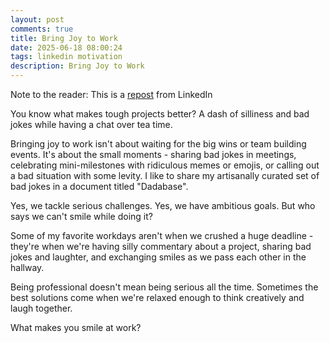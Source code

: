 ```yaml
---
layout: post
comments: true
title: Bring Joy to Work
date: 2025-06-18 08:00:24
tags: linkedin motivation
description: Bring Joy to Work
---
```


Note to the reader: This is a [repost](https://www.linkedin.com/posts/yewjinlim_you-know-what-makes-tough-projects-better-activity-7290882542860177409-pASM?utm_source=share&utm_medium=member_desktop&rcm=ACoAAAD4xmMBhqAf0RkmEot2NJkJA3gvq31H7Os) from LinkedIn

You know what makes tough projects better? A dash of silliness and bad jokes while having a chat over tea time.

Bringing joy to work isn't about waiting for the big wins or team building events. It's about the small moments - sharing bad jokes in meetings, celebrating mini-milestones with ridiculous memes or emojis, or calling out a bad situation with some levity. I like to share my artisanally curated set of bad jokes in a document titled "Dadabase".

Yes, we tackle serious challenges. Yes, we have ambitious goals. But who says we can't smile while doing it?

Some of my favorite workdays aren't when we crushed a huge deadline - they're when we're having silly commentary about a project, sharing bad jokes and laughter, and exchanging smiles as we pass each other in the hallway.

Being professional doesn't mean being serious all the time. Sometimes the best solutions come when we're relaxed enough to think creatively and laugh together.

What makes you smile at work?
